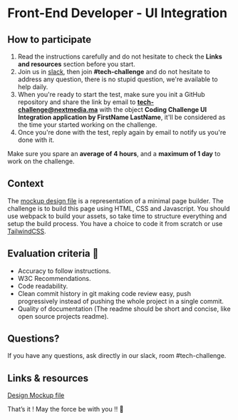 # Front-End Developer - UI Integration

## How to participate

1. Read the instructions carefully and do not hesitate to check the **Links and resources** section before you start.
2. Join us in [slack](https://join.slack.com/t/next-media-team/shared_invite/enQtMzM0MjIzNjkyNDUxLTI5ZjhhNTkxZTZiYzdkODIyMDkyZWIyNjFlZTE5MmQzMjNkNzZkOTdmMjcyY2Q1NTZlN2E2NTBkYjk1MGU3Mjk), then join **#tech-challenge** and do not hesitate to address any question, there is no stupid question, we're available to help daily.
3. When you're ready to start the test, make sure you init a GitHub repository and share the link by email to **tech-challenge@nextmedia.ma** with the object **Coding Challenge UI Integration application by FirstName LastName**, it'll be considered as the time your started working on the challenge.
4. Once you're done with the test, reply again by email to notify us you're done with it.

Make sure you spare an **average of 4 hours**, and a **maximum of 1 day** to work on the challenge.

## Context

The [mockup design file](mockup.png) is a representation of a minimal page builder. The challenge is to build this page using HTML, CSS and Javascript.
You should use webpack to build your assets, so take time to structure everything and setup the build process. You have a choice to code it from scratch or use [TailwindCSS](https://tailwindcss.com/).

## Evaluation criteria 🚨

- Accuracy to follow instructions.
- W3C Recommendations.
- Code readability.
- Clean commit history in git making code review easy, push progressively instead of pushing the whole project in a single commit.
- Quality of documentation (The readme should be short and concise, like open source projects readme).

## Questions?

If you have any questions, ask directly in our slack, room #tech-challenge.

## Links & resources

[Design Mockup file](mockup.png)


That’s it ! May the force be with you !! 🖖

